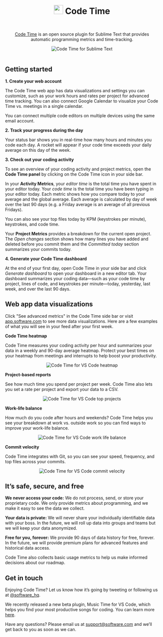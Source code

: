 <br />

<h1 align="center">
  <img src="https://swdc-vscode.s3-us-west-1.amazonaws.com/software-paw.png" width="30px" />
  Code Time
</h1>

<br />

<p align="center"><a href="https://www.software.com/code-time">Code Time</a> is an open source plugin for Sublime Text that provides automatic programming metrics and time-tracking. 
</p>

<p align="center" style="margin: 0 10%">
  <img src="https://swdc-static-assets.s3-us-west-1.amazonaws.com/code-time-sublime-text.png" alt="Code Time for Sublime Text" />
</p>

<br />

## Getting started

**1. Create your web account**

The Code Time web app has data visualizations and settings you can customize, such as your work hours and rates per project for advanced time tracking. You can also connect Google Calendar to visualize your Code Time vs. meetings in a single calendar.

You can connect multiple code editors on multiple devices using the same email account.

**2. Track your progress during the day**

Your status bar shows you in real-time how many hours and minutes you code each day. A rocket will appear if your code time exceeds your daily average on this day of the week.

**3. Check out your coding activity**

To see an overview of your coding activity and project metrics, open the **Code Time panel** by clicking on the Code Time icon in your side bar.

In your **Activity Metrics**, your _editor time_ is the total time you have spent in your editor today. Your _code time_ is the total time you have been typing in your editor today. Each metric shows how you compare today to your average and the global average. Each average is calculated by day of week over the last 90 days (e.g. a Friday average is an average of all previous Fridays).

You can also see your top files today by KPM (keystrokes per minute), keystrokes, and code time.

Your **Project Metrics** provides a breakdown for the current open project. The _Open changes_ section shows how many lines you have added and deleted before you commit them and the _Committed today_ section summarizes your commits today.

**4. Generate your Code Time dashboard**

At the end of your first day, open Code Time in your side bar and click _Generate dashboard_ to open your dashboard in a new editor tab. Your dashboard summarizes your coding data—such as your code time by project, lines of code, and keystrokes per minute—today, yesterday, last week, and over the last 90 days.

## Web app data visualizations

Click "See advanced metrics" in the Code Time side bar or visit [app.software.com](https://app.software.com/) to see more data visualizations. Here are a few examples of what you will see in your feed after your first week.

**Code Time heatmap**

Code Time measures your coding activity per hour and summarizes your data in a weekly and 90-day average heatmap. Protect your best times on your heatmap from meetings and interrupts to help boost your productivity.

<p align="center" style="margin: 0 10%">
  <img src="https://swdc-vscode.s3-us-west-1.amazonaws.com/weekly-heatmap.png" alt="Code Time for VS Code heatmap" />
</p>

**Project-based reports**

See how much time you spend per project per week. Code Time also lets you set a rate per project and export your data to a CSV.

<p align="center" style="margin: 0 10%">
  <img src="https://swdc-vscode.s3-us-west-1.amazonaws.com/top-projects.png" alt="Code Time for VS Code top projects" />
</p>

**Work-life balance**

How much do you code after hours and weekends? Code Time helps you see your breakdown at work vs. outside work so you can find ways to improve your work-life balance.

<p align="center" style="margin: 0 10%">
  <img src="https://swdc-vscode.s3-us-west-1.amazonaws.com/work-life-balance.png" alt="Code Time for VS Code work life balance" />
</p>

**Commit velocity**

Code Time integrates with Git, so you can see your speed, frequency, and top files across your commits.

<p align="center" style="margin: 0 10%">
  <img src="https://swdc-vscode.s3-us-west-1.amazonaws.com/commit-velocity.png" alt="Code Time for VS Code commit velocity" />
</p>

## It’s safe, secure, and free

**We never access your code:** We do not process, send, or store your proprietary code. We only provide metrics about programming, and we make it easy to see the data we collect.

**Your data is private:** We will never share your individually identifiable data with your boss. In the future, we will roll up data into groups and teams but we will keep your data anonymized.

**Free for you, forever:** We provide 90 days of data history for free, forever. In the future, we will provide premium plans for advanced features and historical data access.

Code Time also collects basic usage metrics to help us make informed decisions about our roadmap.

## Get in touch

Enjoying Code Time? Let us know how it’s going by tweeting or following us at [@software_hq](https://twitter.com/software_hq).

We recently released a new beta plugin, Music Time for VS Code, which helps you find your most productive songs for coding. You can learn more [here](https://www.software.com).

Have any questions? Please email us at [support@software.com](mailto:support@software.com) and we’ll get back to you as soon as we can.
